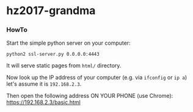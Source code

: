 # hz2017-grandma

### HowTo

Start the simple python server on your computer:

    python2 ssl-server.py 0.0.0.0:4443
    
It will serve static pages from `html/` directory.

Now look up the IP address of your computer (e.g. via `ifconfig` or `ip a`) let's assume it is `192.168.2.3`.

Then open the following address ON YOUR PHONE (use Chrome): https://192.168.2.3/basic.html 
